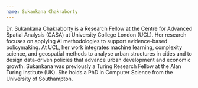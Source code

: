 ```yaml
---
name: Sukankana Chakraborty
---
```

Dr. Sukankana Chakraborty is a Research Fellow at the Centre for Advanced Spatial Analysis (CASA) at University College London (UCL). Her research focuses on applying AI methodologies to support evidence-based policymaking. At UCL, her work integrates machine learning, complexity science, and geospatial methods to analyse urban structures in cities and to design data-driven policies that advance urban development and economic growth. Sukankana was previously a Turing Research Fellow at the Alan Turing Institute (UK). She holds a PhD in Computer Science from the University of Southampton.